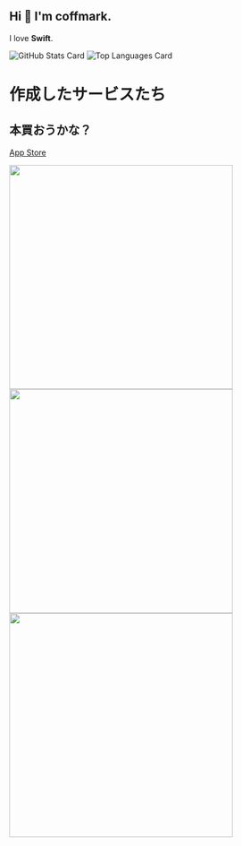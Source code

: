 ## Hi 👋 I'm coffmark.

I love **Swift**.

![GitHub Stats Card](https://github-readme-stats.vercel.app/api?username=coffmark&count_private=true&show_icons=true)
![Top Languages Card](https://github-readme-stats.vercel.app/api/top-langs/?username=coffmark&layout=compact&langs_count=8&hide=html)


# 作成したサービスたち

## 本買おうかな？
[App Store](https://apps.apple.com/jp/app/%E6%9C%AC%E8%B2%B7%E3%81%8A%E3%81%86%E3%81%8B%E3%81%AA/id1563682501)
<div text-align="center">
  <img src="https://user-images.githubusercontent.com/52638834/123530879-58091f80-d73a-11eb-8b19-f67c1f4d3d16.jpg" width=400/>
  <img src="https://user-images.githubusercontent.com/52638834/123530881-5b9ca680-d73a-11eb-928d-5796c2fe97fe.jpg" width=400/>
  <img src="https://user-images.githubusercontent.com/52638834/123530882-5ccdd380-d73a-11eb-82fc-5cd4692b5adb.jpg" width=400/>
</div>

